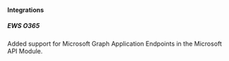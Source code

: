 
#### Integrations

##### EWS O365

Added support for Microsoft Graph Application Endpoints in the Microsoft API Module.